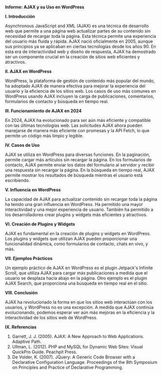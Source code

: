 **Informe: AJAX y su Uso en WordPress**

**I. Introducción**

Asynchronous JavaScript and XML (AJAX) es una técnica de desarrollo web que permite a una página web actualizar partes de su contenido sin necesidad de recargar toda la página. Esta técnica permite una experiencia del usuario más fluida y rápida. AJAX nació oficialmente en 2005, aunque sus principios ya se aplicaban en ciertas tecnologías desde los años 90. En esta era de interactividad web y diseño de respuesta, AJAX ha demostrado ser un componente crucial en la creación de sitios web eficientes y atractivos.

**II. AJAX en WordPress**

WordPress, la plataforma de gestión de contenido más popular del mundo, ha adoptado AJAX de manera efectiva para mejorar la experiencia del usuario y la eficiencia de los sitios web. Los casos de uso más comunes en WordPress usando AJAX incluyen la carga de publicaciones, comentarios, formularios de contacto y búsqueda en tiempo real.

**III. Funcionamiento de AJAX en 2024**

En 2024, AJAX ha evolucionado para ser aún más eficiente y compatible con las últimas tecnologías web. Las solicitudes AJAX ahora pueden manejarse de manera más eficiente con promesas y la API Fetch, lo que permite un código más limpio y legible.

**IV. Casos de Uso**

AJAX se utiliza en WordPress para diversas funciones. En la paginación, permite cargar más artículos sin recargar la página. En los formularios de contacto, AJAX permite enviar los datos del formulario al servidor y recibir una respuesta sin recargar la página. En la búsqueda en tiempo real, AJAX permite mostrar los resultados de búsqueda mientras el usuario está escribiendo.

**V. Influencia en WordPress**

La capacidad de AJAX para actualizar contenido sin recargar toda la página ha tenido una gran influencia en WordPress. Ha permitido una mayor interactividad y una mejor experiencia de usuario. También ha permitido a los desarrolladores crear plugins y widgets más eficientes y atractivos.

**VI. Creación de Plugins y Widgets**

AJAX es fundamental en la creación de plugins y widgets en WordPress. Los plugins y widgets que utilizan AJAX pueden proporcionar una funcionalidad dinámica, como formularios de contacto, chats en vivo, y más.

**VII. Ejemplos Prácticos**

Un ejemplo práctico de AJAX en WordPress es el plugin Jetpack's Infinite Scroll, que utiliza AJAX para cargar más publicaciones a medida que el usuario se desplaza hacia abajo en la página. Otro ejemplo es el plugin AJAX Search, que proporciona una búsqueda en tiempo real en el sitio.

**VIII. Conclusión**

AJAX ha revolucionado la forma en que los sitios web interactúan con los usuarios, y WordPress no es una excepción. A medida que AJAX continúa evolucionando, podemos esperar ver aún más mejoras en la eficiencia y la interactividad de los sitios web de WordPress.

**IX. Referencias**

1. Garrett, J. J. (2005). AJAX: A New Approach to Web Applications. Adaptive Path.
2. Ullman, L. (2012). PHP and MySQL for Dynamic Web Sites: Visual QuickPro Guide. Peachpit Press.
3. De Volder, K. (2007). JQuery: A Generic Code Browser with a Declarative Configuration Language. Proceedings of the 8th Symposium on Principles and Practice of Declarative Programming.